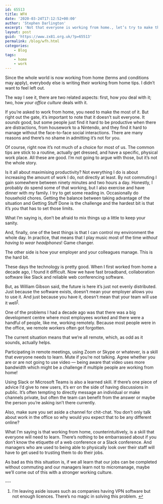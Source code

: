 ```yaml
---
id: 65513
title: WFH
date: '2020-03-24T17:12:52+00:00'
author: 'Stephen Darlington'
excerpt: 'Not that everyone is working from home., let’s try to make the most of it.'
layout: post
guid: 'https://www.zx81.org.uk/?p=65513'
permalink: /blog/wfh.html
categories:
    - Blog
tags:
    - home
    - work
---
```


Since the whole world is now working from home (terms and conditions may apply), everybody else is writing their working from home tips. I didn’t want to feel left out.

The way I see it, there are two related aspects: first, how *you* deal with it; two, how *your office culture* deals with it.

If you’re asked to work from home, you need to make the most of it. But right out the gate, it’s important to note that it doesn’t suit everyone. It *sounds* good, but some people just find it hard to be productive when there are distractions, from housework to a Nintendo, and they find it hard to manage without the face-to-face social interactions. There are many reasons and there’s no shame in admitting it’s not for you.

Of course, right now it’s not much of a choice for most of us. The common tips are stick to a routine, actually get dressed, and have a specific, physical work place. All these are good. I’m not going to argue with those, but it’s not the whole story.

Is it all about maximising productivity? Not everything I do is about increasing the amount of work I do, not directly at least. By not commuting I gain somewhere between ninety minutes and two hours a day. Honestly, I probably do spend some of that working, but I also exercise and have dinner with my family. I try to get some reading in. Occasionally do household chores. Getting the balance between taking advantage of the situation and Getting Stuff Done is the challenge and the hardest bit is that it’s *you* that has to set those limits.

What I’m saying is, don’t be afraid to mix things up a little to keep your sanity.

And, finally, one of the best things is that I can control my environment the whole day. In practice, that means that I play music most of the time *without having to wear headphones*! Game changer.

The other side is how your employer and your colleagues manage. This is the hard bit.

These days the technology is pretty good. When I first worked from home a decade ago, I found it difficult. Now we have fast broadband, collaboration software like Slack and reliable web conferencing software.

But, as William Gibson said, the future is here it’s just not evenly distributed. Just because the software exists, doesn’t mean your employer allows you to use it. And just because you have it, doesn’t mean that your team will use it well<sup>[1](#fn1-14162 "see footnote")</sup>.

One of the problems I had a decade ago was that there was a big development centre where most employees worked and there were a handful of people, like me, working remotely. Because most people were in the office, we remote workers often got forgotten.

The current situation means that we’re all remote, which, as odd as it sounds, actually helps.

Participating in remote meetings, using Zoom or Skype or whatever, is a skill that everyone needs to learn. Mute if you’re not talking. Agree whether you are or are not going to use video — being aware that video uses more bandwidth which might be a challenge if multiple people are working from home!

Using Slack or Microsoft Teams is also a learned skill. If there’s one piece of advice I’d give to new users, it’s err on the side of having discussions in public. It’s often tempting to directly message an individual or make channels private, but often the team can benefit from the answer or maybe the person you’re asking isn’t there currently.

Also, make sure you set aside a channel for chit-chat. You don’t only talk about work in the office so why would you expect that to be any different online?

What I’m saying is that working from home, counterintuitively, is a skill that everyone will need to learn. There’s nothing to be embarrassed about if you don’t know the etiquette of a web conference or a Slack conference. And managers who are used to being able to physically look over their staff will have to get used to trusting them to do their jobs.

As bad as this this situation is, if we all learn that our jobs can be completed without commuting and our managers learn not to micromanage, maybe we’ll come out of this with a stronger working culture.

<div class="footnotes">---

1. I’m leaving aside issues such as companies having VPN software but not enough licences. There’s no magic in solving this problem. [↩︎](#fnr1-14162 "return to article")

</div>